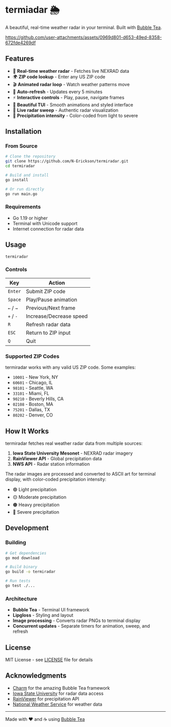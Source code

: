 # termiadar 🌦️

A beautiful, real-time weather radar in your terminal. Built with [Bubble Tea](https://github.com/charmbracelet/bubbletea).


https://github.com/user-attachments/assets/0969d801-d653-49ed-8358-672fde4269df


## Features


- 🎯 **Real-time weather radar** - Fetches live NEXRAD data
- 🌍 **ZIP code lookup** - Enter any US ZIP code
- 🎬 **Animated radar loop** - Watch weather patterns move
- 🔄 **Auto-refresh** - Updates every 5 minutes
- ⚡ **Interactive controls** - Play, pause, navigate frames
- 🎨 **Beautiful TUI** - Smooth animations and styled interface
- 📡 **Live radar sweep** - Authentic radar visualization
- 🌈 **Precipitation intensity** - Color-coded from light to severe

## Installation

### From Source

```bash
# Clone the repository
git clone https://github.com/N-Erickson/termiradar.git
cd termiradar

# Build and install
go install

# Or run directly
go run main.go
```

### Requirements

- Go 1.19 or higher
- Terminal with Unicode support
- Internet connection for radar data

## Usage

```bash
termiradar
```

### Controls

| Key | Action |
|-----|--------|
| `Enter` | Submit ZIP code |
| `Space` | Play/Pause animation |
| `←` / `→` | Previous/Next frame |
| `+` / `-` | Increase/Decrease speed |
| `R` | Refresh radar data |
| `ESC` | Return to ZIP input |
| `Q` | Quit |

### Supported ZIP Codes

termiradar works with any valid US ZIP code. Some examples:

- `10001` - New York, NY
- `60601` - Chicago, IL
- `98101` - Seattle, WA
- `33101` - Miami, FL
- `90210` - Beverly Hills, CA
- `02108` - Boston, MA
- `75201` - Dallas, TX
- `80202` - Denver, CO

## How It Works

termiradar fetches real weather radar data from multiple sources:

1. **Iowa State University Mesonet** - NEXRAD radar imagery
2. **RainViewer API** - Global precipitation data
3. **NWS API** - Radar station information

The radar images are processed and converted to ASCII art for terminal display, with color-coded precipitation intensity:

- 🟢 Light precipitation
- 🟡 Moderate precipitation
- 🟠 Heavy precipitation
- 🔴 Severe precipitation

## Development

### Building

```bash
# Get dependencies
go mod download

# Build binary
go build -o termiradar

# Run tests
go test ./...
```

### Architecture

- **Bubble Tea** - Terminal UI framework
- **Lipgloss** - Styling and layout
- **Image processing** - Converts radar PNGs to terminal display
- **Concurrent updates** - Separate timers for animation, sweep, and refresh


## License

MIT License - see [LICENSE](LICENSE) file for details

## Acknowledgments

- [Charm](https://charm.sh) for the amazing Bubble Tea framework
- [Iowa State University](https://mesonet.agron.iastate.edu/) for radar data access
- [RainViewer](https://www.rainviewer.com/api.html) for precipitation API
- [National Weather Service](https://www.weather.gov) for weather data

---

Made with ❤️ and ☕ using [Bubble Tea](https://github.com/charmbracelet/bubbletea)
